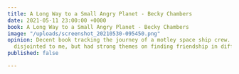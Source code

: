 ```yaml
---
title: A Long Way to a Small Angry Planet - Becky Chambers
date: 2021-05-11 23:00:00 +0000
book: A Long Way to a Small Angry Planet - Becky Chambers
image: "/uploads/screenshot_20210530-095450.png"
opinion: Decent book tracking the journey of a motley space ship crew. Felt a little
  disjointed to me, but had strong themes on finding friendship in differences. 3/5
published: false

---
```

